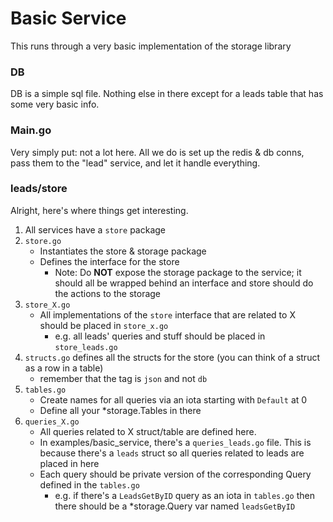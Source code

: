 # Basic Service

This runs through a very basic implementation of the storage library

### DB

DB is a simple sql file. Nothing else in there except for a leads table that has some very basic info.

### Main.go

Very simply put: not a lot here. All we do is set up the redis & db conns, pass them to the "lead" service, and let it handle everything.

### leads/store

Alright, here's where things get interesting.

1. All services have a `store` package
2. `store.go`
    - Instantiates the store & storage package
    - Defines the interface for the store
        - Note: Do **NOT** expose the storage package to the service; it should all be wrapped behind an interface and store should do the actions to the storage
3. `store_X.go`
    - All implementations of the `store` interface that are related to X should be placed in `store_x.go`
        - e.g. all leads' queries and stuff should be placed in `store_leads.go`
4. `structs.go` defines all the structs for the store (you can think of a struct as a row in a table)
    - remember that the tag is `json` and not `db`
5. `tables.go`
    - Create names for all queries via an iota starting with `Default` at 0
    - Define all your *storage.Tables in there
6. `queries_X.go`
    - All queries related to X struct/table are defined here.
    - In examples/basic_service, there's a `queries_leads.go` file. This is because there's a `leads` struct so all queries related to leads are placed in here
    - Each query should be private version of the corresponding Query defined in the `tables.go`
        - e.g. if there's a `LeadsGetByID` query as an iota in `tables.go` then there should be a *storage.Query var named `leadsGetByID`
